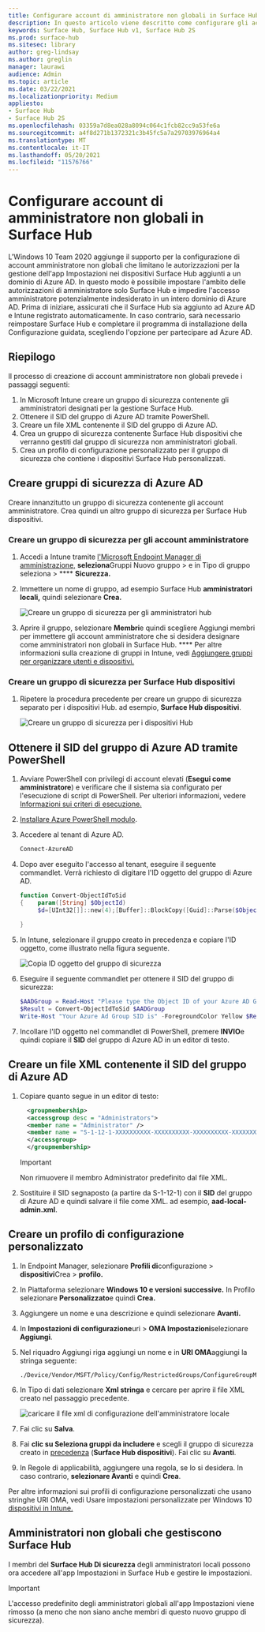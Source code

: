 ```yaml
---
title: Configurare account di amministratore non globali in Surface Hub
description: In questo articolo viene descritto come configurare gli account amministratore non globali per gestire Surface Hub e Surface Hub 2S.
keywords: Surface Hub, Surface Hub v1, Surface Hub 2S
ms.prod: surface-hub
ms.sitesec: library
author: greg-lindsay
ms.author: greglin
manager: laurawi
audience: Admin
ms.topic: article
ms.date: 03/22/2021
ms.localizationpriority: Medium
appliesto:
- Surface Hub
- Surface Hub 2S
ms.openlocfilehash: 03359a7d8ea028a8094c064c1fcb82cc9a53fe6a
ms.sourcegitcommit: a4f8d271b1372321c3b45fc5a7a29703976964a4
ms.translationtype: MT
ms.contentlocale: it-IT
ms.lasthandoff: 05/20/2021
ms.locfileid: "11576766"
---
```

# <a name="configure-non-global-admin-accounts-on-surface-hub"></a>Configurare account di amministratore non globali in Surface Hub

L'Windows 10 Team 2020 aggiunge il supporto per la configurazione di account amministratore non globali che limitano le autorizzazioni per la gestione dell'app Impostazioni nei dispositivi Surface Hub aggiunti a un dominio di Azure AD. In questo modo è possibile impostare l'ambito delle autorizzazioni di amministratore solo Surface Hub e impedire l'accesso amministratore potenzialmente indesiderato in un intero dominio di Azure AD. Prima di iniziare, assicurati che il Surface Hub sia aggiunto ad Azure AD e Intune registrato automaticamente. In caso contrario, sarà necessario reimpostare Surface Hub e completare il programma di installazione della Configurazione guidata, scegliendo l'opzione per partecipare ad Azure AD.

## <a name="summary"></a>Riepilogo 

Il processo di creazione di account amministratore non globali prevede i passaggi seguenti: 

1. In Microsoft Intune creare un gruppo di sicurezza contenente gli amministratori designati per la gestione Surface Hub.
2. Ottenere il SID del gruppo di Azure AD tramite PowerShell.
3. Creare un file XML contenente il SID del gruppo di Azure AD.
4. Crea un gruppo di sicurezza contenente Surface Hub dispositivi che verranno gestiti dal gruppo di sicurezza non amministratori globali.
5. Crea un profilo di configurazione personalizzato per il gruppo di sicurezza che contiene i dispositivi Surface Hub personalizzati. 


## <a name="create-azure-ad-security-groups"></a>Creare gruppi di sicurezza di Azure AD

Creare innanzitutto un gruppo di sicurezza contenente gli account amministratore. Crea quindi un altro gruppo di sicurezza per Surface Hub dispositivi.  

### <a name="create-security-group-for-admin-accounts"></a>Creare un gruppo di sicurezza per gli account amministratore

1. Accedi a Intune tramite [l'Microsoft Endpoint Manager di amministrazione,](https://go.microsoft.com/fwlink/?linkid=2109431) **seleziona**Gruppi Nuovo gruppo > e in Tipo di gruppo seleziona  >  **** **Sicurezza.** 
2. Immettere un nome di gruppo, ad esempio Surface Hub **amministratori locali,** quindi selezionare **Crea.** 

     ![Creare un gruppo di sicurezza per gli amministratori hub](images/sh-create-sec-group.png)

3. Aprire il gruppo, selezionare **Membri**e quindi scegliere Aggiungi membri per immettere gli account amministratore che si desidera designare come amministratori non globali in Surface Hub. **** Per altre informazioni sulla creazione di gruppi in Intune, vedi [Aggiungere gruppi per organizzare utenti e dispositivi.](https://docs.microsoft.com/mem/intune/fundamentals/groups-add)

### <a name="create-security-group-for-surface-hub-devices"></a>Creare un gruppo di sicurezza per Surface Hub dispositivi

1. Ripetere la procedura precedente per creare un gruppo di sicurezza separato per i dispositivi Hub. ad esempio, **Surface Hub dispositivi**. 

     ![Creare un gruppo di sicurezza per i dispositivi Hub](images/sh-create-sec-group-devices.png) 

## <a name="obtain-azure-ad-group-sid-using-powershell"></a>Ottenere il SID del gruppo di Azure AD tramite PowerShell

1. Avviare PowerShell con privilegi di account elevati (**Esegui come amministratore**) e verificare che il sistema sia configurato per l'esecuzione di script di PowerShell. Per ulteriori informazioni, vedere [Informazioni sui criteri di esecuzione.](https://docs.microsoft.com/powershell/module/microsoft.powershell.core/about/about_execution_policies?) 
2. [Installare Azure PowerShell modulo](https://docs.microsoft.com/powershell/azure/install-az-ps).
3. Accedere al tenant di Azure AD.

    ```powershell
    Connect-AzureAD
    ```

4. Dopo aver eseguito l'accesso al tenant, eseguire il seguente commandlet. Verrà richiesto di digitare l'ID oggetto del gruppo di Azure AD.

    ```powershell
    function Convert-ObjectIdToSid
    {    param([String] $ObjectId)   
         $d=[UInt32[]]::new(4);[Buffer]::BlockCopy([Guid]::Parse($ObjectId).ToByteArray(),0,$d,0,16);"S-1-12-1-$d".Replace(' ','-')
         
    }
    ```

5. In Intune, selezionare il gruppo creato in precedenza e copiare l'ID oggetto, come illustrato nella figura seguente. 

     ![Copia ID oggetto del gruppo di sicurezza](images/sh-objectid.png)

6. Eseguire il seguente commandlet per ottenere il SID del gruppo di sicurezza:

    ```powershell
    $AADGroup = Read-Host "Please type the Object ID of your Azure AD Group"
    $Result = Convert-ObjectIdToSid $AADGroup
    Write-Host "Your Azure Ad Group SID is" -ForegroundColor Yellow $Result
    ```
    
7. Incollare l'ID oggetto nel commandlet di PowerShell, premere **INVIO**e quindi copiare il **SID** del gruppo di Azure AD in un editor di testo. 

## <a name="create-xml-file-containing-azure-ad-group-sid"></a>Creare un file XML contenente il SID del gruppo di Azure AD

1. Copiare quanto segue in un editor di testo: 

    ```xml
      <groupmembership>   
      <accessgroup desc = "Administrators">        
      <member name = "Administrator" />        
      <member name = "S-1-12-1-XXXXXXXXXX-XXXXXXXXXX-XXXXXXXXXX-XXXXXXXXXX" />  
      </accessgroup>
      </groupmembership>
      ```
      > [!IMPORTANT]
      > Non rimuovere il membro Administrator predefinito dal file XML.

2. Sostituire il SID segnaposto (a partire da S-1-12-1) con il **SID** del gruppo di Azure AD e quindi salvare il file come XML. ad esempio, **aad-local-admin.xml**. 

## <a name="create-custom-configuration-profile"></a>Creare un profilo di configurazione personalizzato

1. In Endpoint Manager, selezionare **Profili di**configurazione  >  **dispositivi**Crea  >  **profilo.** 
2. In Piattaforma selezionare **Windows 10 e versioni successive.** In Profilo selezionare **Personalizzato**e quindi **Crea.**
3. Aggiungere un nome e una descrizione e quindi selezionare **Avanti.**
4. In **Impostazioni di configurazione**uri  >  **OMA Impostazioni**selezionare **Aggiungi**.
5. Nel riquadro Aggiungi riga aggiungi un nome e in     **URI OMA**aggiungi la stringa seguente: 

    ```OMA-URI
    ./Device/Vendor/MSFT/Policy/Config/RestrictedGroups/ConfigureGroupMembership
    ```
6. In Tipo di dati selezionare **Xml stringa** e cercare per aprire il file XML creato nel passaggio precedente. 

     ![caricare il file xml di configurazione dell'amministratore locale](images/sh-local-admin-config.png)

7. Fai clic su **Salva**.
8. Fai **clic su Seleziona gruppi da includere** e scegli il gruppo di sicurezza creato in [precedenza](#create-security-group-for-surface-hub-devices) (**Surface Hub dispositivi**). Fai clic su **Avanti**.
9. In Regole di applicabilità, aggiungere una regola, se lo si desidera. In caso contrario, **selezionare Avanti** e quindi **Crea**.

Per altre informazioni sui profili di configurazione personalizzati che usano stringhe URI OMA, vedi Usare impostazioni personalizzate per Windows 10 [dispositivi in Intune.](https://docs.microsoft.com/mem/intune/configuration/custom-settings-windows-10)


## <a name="non-global-admins-managing-surface-hub"></a>Amministratori non globali che gestiscono Surface Hub

I membri del **Surface Hub Di sicurezza** degli amministratori locali possono ora accedere all'app Impostazioni in Surface Hub e gestire le impostazioni.

> [!IMPORTANT]
> L'accesso predefinito degli amministratori globali all'app Impostazioni viene rimosso (a meno che non siano anche membri di questo nuovo gruppo di sicurezza).
